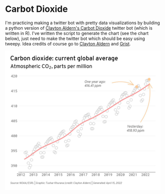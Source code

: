 # Carbot Dioxide
I'm practicing making a twitter bot with pretty data visualizations by building a python version of [Clayton Aldern's Carbot Dioxide](https://github.com/clayton-aldern/co2-bot) twitter bot (which is written in R). I've written the script to generate the chart (see the chart below), just need to make the twitter bot which should be easy using tweepy. Idea credits of course go to [Clayton Aldern](https://github.com/clayton-aldern/) and [Grist](https://grist.org/).

![chart](https://github.com/tusharkh/carbot-dioxide/blob/main/figures/2022-04-15.jpg)
